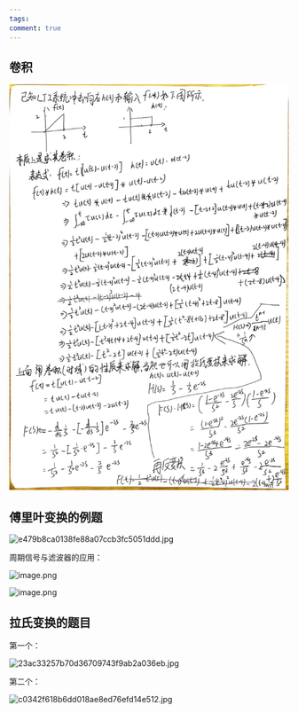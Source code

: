 ```yaml
---
tags:
comment: true
---
```

## 卷积

![](imgs/fe2e343feafbd94d5512212734c497de.jpg)

## 傅里叶变换的例题

![e479b8ca0138fe88a07ccb3fc5051ddd.jpg](https://picture-typora.obs.cn-north-4.myhuaweicloud.com/images/e479b8ca0138fe88a07ccb3fc5051ddd.jpg)

周期信号与滤波器的应用：

![image.png](https://picture-typora.obs.cn-north-4.myhuaweicloud.com/images/20251003165955.png)

![image.png](https://picture-typora.obs.cn-north-4.myhuaweicloud.com/images/20251003170009.png)

## 拉氏变换的题目

第一个：

![23ac33257b70d36709743f9ab2a036eb.jpg](https://picture-typora.obs.cn-north-4.myhuaweicloud.com/images/23ac33257b70d36709743f9ab2a036eb.jpg)

第二个：

![c0342f618b6dd018ae8ed76efd14e512.jpg](https://picture-typora.obs.cn-north-4.myhuaweicloud.com/images/c0342f618b6dd018ae8ed76efd14e512.jpg)
